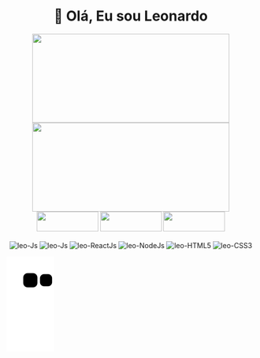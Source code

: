 <h1 align="center" >👋 Olá, Eu sou Leonardo </h1>
<div style='display' display='flex' align="center">
  <a href="https://github.com/LeoNzZ7" />
  <img align="center" height='180cm' width="400cm" 
       src='https://github-readme-stats.vercel.app/api?username=LeoNzZ7&show_icons=true&theme=tokyonight&count_private=true' />
  <img align="center" height='180cm' width="400cm" 
       src='https://github-readme-stats.vercel.app/api/top-langs/?username=LeoNzZ7&layout=compact&count_private=false&theme=tokyonight&count_private=true' />
</div>

<div style='display' display='inline-block' align="center">
  <a href="https://www.linkedin.com/in/leonardo-nunes-martinha-68052522b/" target="_blank"><img height="40px" width="125px" src="https://img.shields.io/badge/-LinkedIn-%230077B5?style=for-the-badge&logo=linkedin&logoColor=white" target="_blank"></a> 
  <a href = "mailto:leonardomartinha.dev@gmail.com"><img width="125px" height="40px" src="https://img.shields.io/badge/-Gmail-%23333?style=for-the-badge&logo=gmail&logoColor=white" target="_blank"></a>
  <a href="https://instagram.com/l7onzk" target="_blank"><img width="125px" height="40px" src="https://img.shields.io/badge/-Instagram-%23E4405F?style=for-the-badge&logo=instagram&logoColor=white" target="_blank"></a>
</div>

<div style='display' display='inline-block' align="center"><br> 
  <img aling-item="center" width="50px" height="50px" alt="leo-Js" src="https://cdn.jsdelivr.net/gh/devicons/devicon/icons/javascript/javascript-original.svg"  />
  <img aling-item="center" width="50px" height="50px" alt="leo-Js" src="https://cdn.jsdelivr.net/gh/devicons/devicon/icons/typescript/typescript-original.svg" />
  <img aling-item="center" width="50px" height="50px" alt="leo-ReactJs" src="https://cdn.jsdelivr.net/gh/devicons/devicon/icons/react/react-original-wordmark.svg" />
  <img aling-item="center" width="50px" height="50px" alt="leo-NodeJs" src="https://cdn.jsdelivr.net/gh/devicons/devicon/icons/nodejs/nodejs-plain.svg" />
  <img aling-item="center" width="50px" height="50px" alt="leo-HTML5" src="https://cdn.jsdelivr.net/gh/devicons/devicon/icons/html5/html5-original-wordmark.svg" />
  <img aling-item="center" width="50px" height="50px" alt="leo-CSS3" src="https://cdn.jsdelivr.net/gh/devicons/devicon/icons/css3/css3-original-wordmark.svg" />
</div>

![snake.svg](https://github.com/LeoNzZ7/LeoNzZ7/blob/output/github-contribution-grid-snake.svg)




